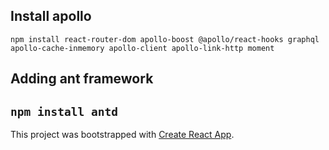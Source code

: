 ## Install apollo

`npm install react-router-dom apollo-boost @apollo/react-hooks graphql apollo-cache-inmemory apollo-client apollo-link-http moment`

## Adding ant framework

## `npm install antd`

This project was bootstrapped with [Create React App](https://github.com/facebook/create-react-app).
